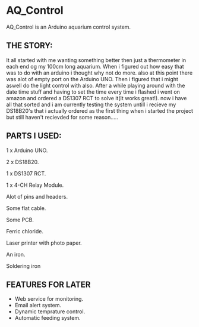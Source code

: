 AQ_Control
==========

AQ_Control is an Arduino aquarium control system.



THE STORY:
--------------------------
It all started with me wanting something better then just a thermometer in each end og my 100cm long aquarium.
When i figured out how easy that was to do with an arduino i thought why not do more. 
also at this point there was alot of empty port on the Arduino UNO.
Then i figured that i might aswell do the light control with also.
After a while playing around with the date time stuff and having to set the time every time i flashed 
i went on amazon and ordered a DS1307 RCT to solve it(It works great!).
now i have all that sorted and i am currently testing the system untill i recieve my DS18B20's 
that i actually ordered as the first thing when i started the project but still haven't recievded for some reason.....



PARTS I USED:
--------------------------
1 x Arduino UNO.

2 x DS18B20.

1 x DS1307 RCT.

1 x 4-CH Relay Module.

Alot of pins and headers.

Some flat cable.

Some PCB.

Ferric chloride.

Laser printer with photo paper.

An iron.

Soldering iron



FEATURES FOR LATER
--------------------------
 - Web service for monitoring.
 - Email alert system.
 - Dynamic temprature control.
 - Automatic feeding system.

